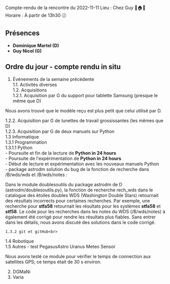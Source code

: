 Compte-rendu de la rencontre du 2022-11-11
Lieu :    Chez Guy 🌲🏠🌳  
Horaire : À partir de 13h30 🕜  
## Présences
* **Dominique Martel (D)**
* **Guy Nicol (G)**

## Ordre du jour - compte rendu in situ
1. Événements de la semaine précédente  
  1.1.  Activités diverses  
  1.2.  Acquisitions  
    1.2.1. Acquisition par G du support pour tablette Samsung  (presque le même que D)  
    
Nous avons trouvé que le modèle reçu est plus petit que celui utilisé par D.  
    
1.2.2. Acquisition par G de lunettes de travail grossissantes (les mêmes que D)  
1.2.3. Acquisition par G de deux manuels sur Python  
  1.3 Informatique  
    1.3.1 Programmation  
      1.3.1.1 Python  
               - Poursuite et fin de la lecture de **Python in 24 hours**  
               - Poursuite de l'expérimentation de **Python in 24 hours**  
               - Début de lecture et expérimentation avec les nouveaux manuels Python  
               - package astrodm solution du bug de la fonction de recherche dans /B/wds/wds et /B/wds/notes :
               
Dans le module doublesoutils du package astrodm de D (astrodm/doublesoutils.py), la fonction de recherche rech_wds dans le catalogue des étoiles doubles WDS (Washington Double Stars) retournait des résultats incorrects pour certaines recherches. Par exemple, une recherche pour **stfa58** retournait les résultats pour les systèmes **stfa58** et **stf58**.  Le code pour les recherches dans les notes du WDS (/B/wds/notes) à également été corrigé pour rendre les résultats plus fiables.  Sans entrer dans les détails, nous avons discuté des solutions dans le code corrigé.
               
    1.3.2 git et gitHub<br>
  1.4 Robotique  
  1.5 Autres 
    - test PegasusAstro Uranus Meteo Sensor
    
Nous avons testé ce module pour vérifier le temps de connection aux satellites GPS; ce temps était de 30 s environ.  

2. DGMaNi  
3. Varia  
